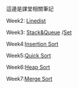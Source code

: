 這邊是課堂相關筆記

Week2: [Linedist]()

Week3: [Stack&Queue]()
 /[Set]()

Week4:[Insertion Sort]()

Week5:[Quick Sort]()

Week6:[Heap Sort]()

Week7:[Merge Sort]()

